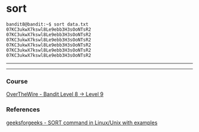 # sort


```
bandit8@bandit:~$ sort data.txt
07KC3ukwX7kswl8Le9ebb3H3sOoNTsR2
07KC3ukwX7kswl8Le9ebb3H3sOoNTsR2
07KC3ukwX7kswl8Le9ebb3H3sOoNTsR2
07KC3ukwX7kswl8Le9ebb3H3sOoNTsR2
07KC3ukwX7kswl8Le9ebb3H3sOoNTsR2
07KC3ukwX7kswl8Le9ebb3H3sOoNTsR2
```

---
---
### Course 
[OverTheWire - Bandit Level 8 → Level 9](https://overthewire.org/wargames/bandit/bandit9.html)

### References  
[geeksforgeeks - SORT command in Linux/Unix with examples](https://www.geeksforgeeks.org/sort-command-linuxunix-examples/)